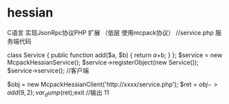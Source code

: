 # hessian
C语言 实现JsonRpc协议PHP 扩展 （低层 使用mcpack协议）
//service.php 服务端代码

class Service {
public function add($a, $b) {
	return $a+$b;
}
};
$service = new McpackHessianService();
$service->registerObject(new Service());
$service->service();
//客户端

$obj = new McpackHessianClient('http://xxxx/service.php');
$ret = $obj->add(9,2);
var_dump($ret);exit //输出 11
